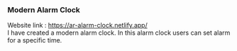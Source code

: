 ### Modern Alarm Clock 
 Website link : https://ar-alarm-clock.netlify.app/ <br>
 I have created a modern alarm clock. In this alarm clock users can set alarm for a specific time.
